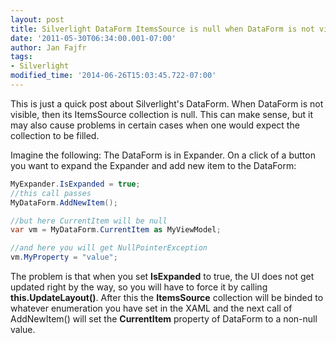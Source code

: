 ```yaml
---
layout: post
title: Silverlight DataForm ItemsSource is null when DataForm is not visible
date: '2011-05-30T06:34:00.001-07:00'
author: Jan Fajfr
tags:
- Silverlight
modified_time: '2014-06-26T15:03:45.722-07:00'
---
```

This is just a quick post about Silverlight's DataForm. When DataForm is not visible, then its ItemsSource collection is null.
This can make sense, but it may also cause problems in certain cases when one would expect the collection to be filled.

Imagine the following: The DataForm is in Expander. On a click of a button you want to expand the Expander and add new item to the DataForm:

```csharp
MyExpander.IsExpanded = true;
//this call passes
MyDataForm.AddNewItem();

//but here CurrentItem will be null
var vm = MyDataForm.CurrentItem as MyViewModel;

//and here you will get NullPointerException
vm.MyProperty = "value";
```

The problem is that when you set **IsExpanded** to true, the UI does not get updated right by the way, so you will have to force it by calling **this.UpdateLayout()**. After this the **ItemsSource** collection will be binded to whatever enumeration you have set in the XAML and the next call of AddNewItem() will set the **CurrentItem** property of DataForm to a non-null value.
